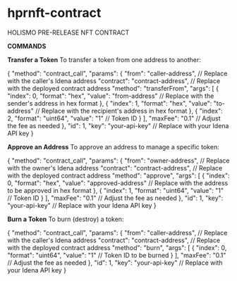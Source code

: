 # hprnft-contract
HOLISMO PRE-RELEASE NFT CONTRACT

**COMMANDS**

**Transfer a Token**
To transfer a token from one address to another:

{
  "method": "contract_call",
  "params": {
    "from": "caller-address", // Replace with the caller's Idena address
    "contract": "contract-address", // Replace with the deployed contract address
    "method": "transferFrom",
    "args": [
      {
        "index": 0,
        "format": "hex",
        "value": "from-address" // Replace with the sender's address in hex format
      },
      {
        "index": 1,
        "format": "hex",
        "value": "to-address" // Replace with the recipient's address in hex format
      },
      {
        "index": 2,
        "format": "uint64",
        "value": "1" // Token ID
      }
    ],
    "maxFee": "0.1" // Adjust the fee as needed
  },
  "id": 1,
  "key": "your-api-key" // Replace with your Idena API key
}


**Approve an Address**
To approve an address to manage a specific token:

{
  "method": "contract_call",
  "params": {
    "from": "owner-address", // Replace with the owner's Idena address
    "contract": "contract-address", // Replace with the deployed contract address
    "method": "approve",
    "args": [
      {
        "index": 0,
        "format": "hex",
        "value": "approved-address" // Replace with the address to be approved in hex format
      },
      {
        "index": 1,
        "format": "uint64",
        "value": "1" // Token ID
      }
    ],
    "maxFee": "0.1" // Adjust the fee as needed
  },
  "id": 1,
  "key": "your-api-key" // Replace with your Idena API key
}


**Burn a Token**
To burn (destroy) a token:

{
  "method": "contract_call",
  "params": {
    "from": "caller-address", // Replace with the caller's Idena address
    "contract": "contract-address", // Replace with the deployed contract address
    "method": "burn",
    "args": [
      {
        "index": 0,
        "format": "uint64",
        "value": "1" // Token ID to be burned
      }
    ],
    "maxFee": "0.1" // Adjust the fee as needed
  },
  "id": 1,
  "key": "your-api-key" // Replace with your Idena API key
}

